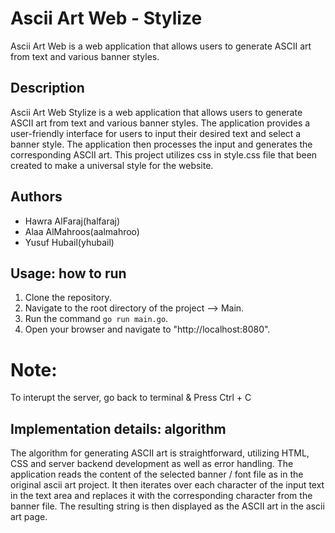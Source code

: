 # Ascii Art Web - Stylize

Ascii Art Web is a web application that allows users to generate ASCII art from text and various banner styles.

## Description

Ascii Art Web Stylize is a web application that allows users to generate ASCII art from text and various banner styles. The application provides a user-friendly interface for users to input their desired text and select a banner style. The application then processes the input and generates the corresponding ASCII art. This project utilizes css in style.css file that been created to make a universal style for the website. 

## Authors

- Hawra AlFaraj(halfaraj)
- Alaa AlMahroos(aalmahroo)
- Yusuf Hubail(yhubail)

## Usage: how to run

1. Clone the repository.
2. Navigate to the root directory of the project --> Main.
3. Run the command `go run main.go`.
4. Open your browser and navigate to "http://localhost:8080".

# Note: 
To interupt the server, go back to terminal & Press Ctrl + C

## Implementation details: algorithm

The algorithm for generating ASCII art is straightforward, utilizing HTML, CSS and server backend development as well as error handling. The application reads the content of the selected banner / font file as in the original ascii art project. It then iterates over each character of the input text in the text area and replaces it with the corresponding character from the banner file. The resulting string is then displayed as the ASCII art in the ascii art page.